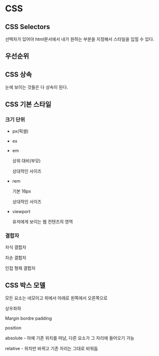 # CSS

## CSS Selectors

선택자가 있어야 html문서에서 내가 원하는 부분을 지정해서 스타일을 입힐 수 있다.

## 우선순위





## CSS 상속

눈에 보이는 것들은 다 상속이 된다.







## CSS 기본 스타일

### 크기 단위

- px(픽셀)

- ex

- em

  상위 대비(부모)

  상대적인 사이즈

- rem

  기본 16px

  상대적인 사이즈

- viewport

  유저에게 보이는 웹 컨텐츠의 영역



### 결합자

자식 결합자

자손 결합자

인접 형제 결합자





## CSS 박스 모델

모든 요소는 네모이고 위에서 아래로 왼쪽에서 오른쪽으로

상우좌하



Margin bordre padding



position

absolute - 아예 기존 위치를 떠남, 다른 요소가 그 자리에 들어오기 가능

relative - 위치만 바뀌고 기존 자리는 그대로 비워둠
